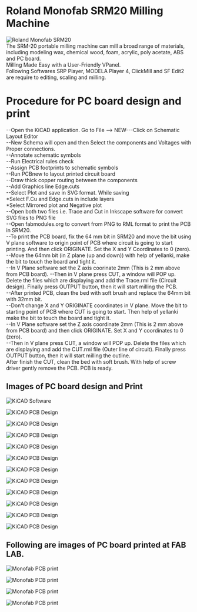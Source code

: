# Roland Monofab SRM20 Milling Machine <br>
![Roland Monofab SRM20](img/monofab_SRM20.jpg)<br>
The SRM-20 portable milling machine can mill a broad range of materials, including modeling wax, chemical wood, foam, acrylic, poly acetate, ABS and PC board. <br>
Milling Made Easy with a User-Friendly VPanel.<br>
Following Softwares SRP Player, MODELA Player 4, ClickMill and SF Edit2 are require to editing, scaling and milling.<br>
# Procedure for PC board design and print <br>
--Open the KiCAD application. Go to File --> NEW---Click on Schematic Layout Editor<br>
--New Schema will open and then Select the components and Voltages with Proper connections.<br>
--Annotate schematic symbols <br>
--Run Electrical rules check <br>
--Assign PCB footprints to schematic symbols<br>
--Run PCBnew to layout printed circuit board <br>
--Draw thick copper routing between the components<br>
--Add Graphics line Edge.cuts <br>
--Select Plot and save in SVG format. While saving <br>
    *Select F.Cu and Edge.cuts in include layers <br>
    *Select Mirrored plot and Negative plot <br>
--Open both two files i.e. Trace and Cut in Inkscape software for convert SVG files to PNG file <br>
--Open fabmodules.org to convert from PNG to RML format to print the PCB in SRM20.<br>
--To print the PCB board, fix the 64 mm bit in SRM20 and move the bit using V plane software to origin point of PCB where circuit is going to start printing. And then click ORIGINATE. Set the X and Y Coordinates to 0 (zero).<br>
--Move the 64mm bit (in Z plane (up and down)) with help of yellanki, make the bit to touch the board and tight it.<br>
--In V Plane software set the Z axis coorinate 2mm (This is 2 mm above from PCB board).
--Then in V plane press CUT, a window will POP up. Delete the files which are displaying and add the Trace.rml file (Circuit design). Finally press OUTPUT button, then it will start milling the PCB.<br>
--After printed PCB, clean the bed with soft brush and replace the 64mm bit with 32mm bit.<br>
--Don't change X and Y ORIGINATE coordinates in V plane. Move the bit to starting point of PCB where CUT is going to start. Then help of yellanki make the bit to touch the board and tight it.<br>
--In V Plane software set the Z axis coordinate 2mm (This is 2 mm above from PCB board) and then click ORIGINATE. Set X and Y coordinates to 0 (zero).<br>
--Then in V plane press CUT, a window will POP up. Delete the files which are displaying and add the CUT.rml file (Outer line of circuit). Finally press OUTPUT button, then it will start milling the outline.<br>
After finish the CUT, clean the bed with soft brush. With help of screw driver gently remove the PCB. PCB is ready.<br>
## Images of PC board design and Print <br>
![KiCAD Software](img/Kicad-schematiclayout-1.jpg)<br>

![KiCAD PCB Design](img/Add_Componets-2.jpg)<br>

![KiCAD PCB Design](img/Annotate-electricals-rules-check-3.jpg)<br>

![KiCAD PCB Design](img/Assign-PCB-footprints-to-schematic-symbols-4.jpg)<br>

![KiCAD PCB Design](img/PCBlayout-with-normal-connections-6.jpg)<br>

![KiCAD PCB Design](img/PCBlayout-with-copper-routing-7.jpg)<br>

![KiCAD PCB Design](img/PCBlayout-edgeCuts-8.jpg)<br>

![KiCAD PCB Design](img/PCBplot-in-svg-format-9.jpg)<br>

![KiCAD PCB Design](img/inkscape_PCBplot-svg2png_trace-10.jpg)<br>

![KiCAD PCB Design](img/inkscape_PCBplot-svg2png_cut-11.jpg)<br>

![KiCAD PCB Design](img/fabmodules-png2rml_trace-12.jpg)<br>

![KiCAD PCB Design](img/fabmodules-png2rml_cut-13.jpg)<br>

## Following are images of PC board printed at FAB LAB. <br>

![Monofab PCB print](img/Vplane-settings-14.jpg)<br>

![Monofab PCB print](img/Circuit-print-on-board-15.jpg)<br>

![Monofab PCB print](img/PCB-016.jpg)<br>

![Monofab PCB print](img/PCB-17.jpg)<br>





